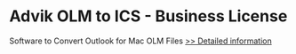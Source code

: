 # Advik OLM to ICS - Business License
Software to Convert Outlook for Mac OLM Files
[>> Detailed information](https://secure.shareit.com/shareit/product.html?productid=300807095&affiliateid=200057808)